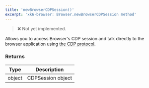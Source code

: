 ```yaml
---
title: 'newBrowserCDPSession()'
excerpt: 'xk6-browser: Browser.newBrowserCDPSession method'
---
```


<BrowserCompatibility/>

<Blockquote mod="warning">❌ Not yet implemented.</Blockquote>

Allows you to access Browser's CDP session and talk directly to the browser application using [the CDP protocol](https://chromedevtools.github.io/devtools-protocol/).

### Returns

| Type   | Description       |
| ------ | ----------------- |
| object | CDPSession object |
